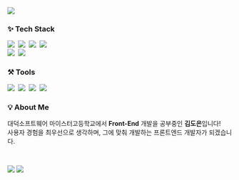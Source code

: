 <p align="left">
  <img src="https://capsule-render.vercel.app/api?type=waving&color=gradient&customColorList=20,60,90&height=150&section=header&text=Hello%20World!&fontSize=50" />
</p>

<h3 align="left">✨ Tech Stack </h3>

<p align="left">
  <img src="https://img.shields.io/badge/HTML5-E34F26?style=flat-square&logo=html5&logoColor=white"/>&nbsp;
  <img src="https://img.shields.io/badge/CSS3-1572B6?style=flat-square&logo=css3&logoColor=white"/>&nbsp;
  <img src="https://img.shields.io/badge/JavaScript-F7DF1E?style=flat-square&logo=javascript&logoColor=black"/>&nbsp;
  <img src="https://img.shields.io/badge/React-61DAFB?style=flat-square&logo=React&logoColor=black"/>&nbsp;
  <br>
  <img src="https://img.shields.io/badge/Typescript-3178C6?style=flat-square&logo=Typescript&logoColor=white"/>&nbsp;
  <img src="https://img.shields.io/badge/styled components-DB7093?style=flat-square&logo=styled-components&logoColor=white"/>
</p>

<h3 align="left">⚒️ Tools </h3>
<p align="left">
  <img src="https://img.shields.io/badge/GitHub-181717?style=flat-square&logo=GitHub&logoColor=white"/>&nbsp;
  <img src="https://img.shields.io/badge/Figma-F24E1E?style=flat-square&logo=figma&logoColor=white"/>&nbsp;
  <img src="https://img.shields.io/badge/Notion-000000?style=flat-square&logo=notion&logoColor=white"/>&nbsp;
  <img src="https://img.shields.io/badge/Visual Studio Code-007ACC?style=flat-square&logo=Visual Studio Code&logoColor=white"/>&nbsp;
</p>

<h3 align="left">💡 About Me </h3>

<p align="left">대덕소프트웨어 마이스터고등학교에서 <b>Front-End</b> 개발을 공부중인 <b>김도은</b>입니다! <br> 사용자 경험을 최우선으로 생각하며, 그에 맞춰 개발하는 프론트엔드 개발자가 되겠습니다.</p>
<br>
<p align="left">
  <img src="https://github-readme-stats.vercel.app/api?username=ehdms42&show_icons=true&theme=radical"/> 
	<img src="https://github-readme-stats.vercel.app/api/top-langs/?username=ehdms42&layout=compact"><br><br>
</p>
